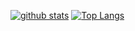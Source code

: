 [![github stats](https://github-readme-stats.vercel.app/api?username=CoelacanthusHex&show_icons=true&count_private=true&include_all_commits=true&line_height=28&hide_rank=false)](https://github.com/anuraghazra/github-readme-stats)
[![Top Langs](https://github-readme-stats.vercel.app/api/top-langs/?username=Coelacanthus)](https://github.com/anuraghazra/github-readme-stats)
